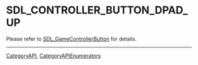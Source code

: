 # SDL_CONTROLLER_BUTTON_DPAD_UP

Please refer to [SDL_GameControllerButton](SDL_GameControllerButton) for details.

----
[CategoryAPI](CategoryAPI), [CategoryAPIEnumerators](CategoryAPIEnumerators)

